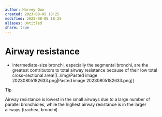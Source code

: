 ```yaml
---
author: Harvey Guo
created: 2023-08-05 18:25
modified: 2023-08-05 18:25
aliases: Untitled
share: true
---
```

# Airway resistance
- Intermediate-size bronchi, especially the segmental bronchi, are the greatest contributors to total airway resistance because of their low total cross-sectional area![[../img/Pasted image 20230805182633.png|Pasted image 20230805182633.png]]
>[!tip] 
>Airway resistance is lowest in the small airways due to a large number of parallel bronchioles, while the highest airway resistance is in the larger airways (trachea, bronchi).